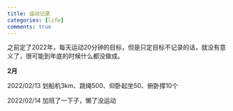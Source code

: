 ```yaml
---
title: 运动记录
categories: [life]
comments: true
---
```


之前定了2022年，每天运动20分钟的目标，但是只定目标不记录的话，就没有意义了，很可能到年底的时候什么都没做成。

**2月**

2022/02/13 划船机3km、跳绳500、仰卧起坐50、俯卧撑10个

2022/02/14 加班了一下子，懒了没运动

